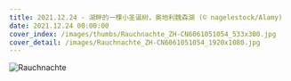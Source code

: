 ```yaml
---
title: 2021.12.24 - 湖畔的一棵小圣诞树，奥地利魏森湖 (© nagelestock/Alamy)
date: 2021.12.24 00:00:00
cover_index: /images/thumbs/Rauchnachte_ZH-CN6061051054_533x300.jpg
cover_detail: /images/Rauchnachte_ZH-CN6061051054_1920x1080.jpg
---
```


![Rauchnachte](/images/Rauchnachte_ZH-CN6061051054_1920x1080.jpg)
